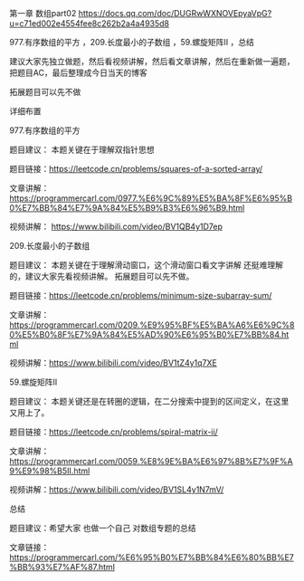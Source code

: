 第一章 数组part02
https://docs.qq.com/doc/DUGRwWXNOVEpyaVpG?u=c71ed002e4554fee8c262b2a4a4935d8
 
977.有序数组的平方 ，209.长度最小的子数组 ，59.螺旋矩阵II ，总结 

建议大家先独立做题，然后看视频讲解，然后看文章讲解，然后在重新做一遍题，把题目AC，最后整理成今日当天的博客

拓展题目可以先不做

 详细布置

 977.有序数组的平方 

题目建议： 本题关键在于理解双指针思想 

题目链接：https://leetcode.cn/problems/squares-of-a-sorted-array/

文章讲解：https://programmercarl.com/0977.%E6%9C%89%E5%BA%8F%E6%95%B0%E7%BB%84%E7%9A%84%E5%B9%B3%E6%96%B9.html

视频讲解： https://www.bilibili.com/video/BV1QB4y1D7ep 

 209.长度最小的子数组

题目建议： 本题关键在于理解滑动窗口，这个滑动窗口看文字讲解 还挺难理解的，建议大家先看视频讲解。  拓展题目可以先不做。 

题目链接：https://leetcode.cn/problems/minimum-size-subarray-sum/

文章讲解：https://programmercarl.com/0209.%E9%95%BF%E5%BA%A6%E6%9C%80%E5%B0%8F%E7%9A%84%E5%AD%90%E6%95%B0%E7%BB%84.html

视频讲解：https://www.bilibili.com/video/BV1tZ4y1q7XE


 59.螺旋矩阵II

题目建议：  本题关键还是在转圈的逻辑，在二分搜索中提到的区间定义，在这里又用上了。 

题目链接：https://leetcode.cn/problems/spiral-matrix-ii/

文章讲解：https://programmercarl.com/0059.%E8%9E%BA%E6%97%8B%E7%9F%A9%E9%98%B5II.html

视频讲解：https://www.bilibili.com/video/BV1SL4y1N7mV/

 总结 

题目建议：希望大家 也做一个自己 对数组专题的总结

文章链接：https://programmercarl.com/%E6%95%B0%E7%BB%84%E6%80%BB%E7%BB%93%E7%AF%87.html 

